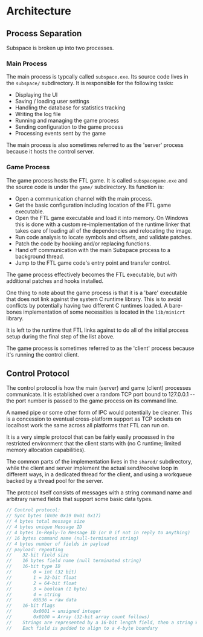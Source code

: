 # Architecture

## Process Separation

Subspace is broken up into two processes.

### Main Process

The main process is typcally called `subspace.exe`. Its source code lives in the `subspace/` subdirectory. It is responsible for the following tasks:

- Displaying the UI
- Saving / loading user settings
- Handling the database for statistics tracking
- Writing the log file
- Running and managing the game process
- Sending configuration to the game process
- Processing events sent by the game

The main process is also sometimes referred to as the 'server' process because it hosts the control server.

### Game Process

The game process hosts the FTL game. It is called `subspacegame.exe` and the source code is under the `game/` subdirectory. Its function is:

- Open a communication channel with the main process.
- Get the basic configuration including location of the FTL game executable.
- Open the FTL game executable and load it into memory. On Windows this is done with a custom re-implementation of the runtime linker that takes care of loading all of the dependencies and relocating the image.
- Run code analysis to locate symbols and offsets, and validate patches.
- Patch the code by hooking and/or replacing functions.
- Hand off communication with the main Subspace process to a background thread.
- Jump to the FTL game code's entry point and transfer control.

The game process effectively becomes the FTL executable, but with additional patches and hooks installed.

One thing to note about the game process is that it is a 'bare' executable that does not link against the system C runtime library. This is to avoid conflicts by potentially having two different C runtimes loaded. A bare-bones implementation of some necessities is located in the `lib/minicrt` library.

It is left to the runtime that FTL links against to do all of the initial process setup during the final step of the list above.

The game process is sometimes referred to as the 'client' process because it's running the control client.

## Control Protocol

The control protocol is how the main (server) and game (client) processes communicate. It is established over a random TCP port bound to 127.0.0.1 -- the port number is passed to the game process on its command line.

A named pipe or some other form of IPC would potentially be cleaner. This is a concession to eventual cross-platform support as TCP sockets on localhost work the same across all platforms that FTL can run on.

It is a very simple protocol that can be fairly easily processed in the restricted environment that the client starts with (no C runtime; limited memory allocation capabilities).

The common parts of the implementation lives in the `shared/` subdirectory, while the client and server implement the actual send/receive loop in different ways, in a dedicated thread for the client, and using a workqueue backed by a thread pool for the server.

The protocol itself consists of messages with a string command name and arbitrary named fields that support some basic data types.

```c
// Control protocol:
// Sync bytes (0x0e 0x19 0x01 0x17)
// 4 bytes total message size
// 4 bytes unique Message ID
// 4 bytes In-Reply-To Message ID (or 0 if not in reply to anything)
// 16 bytes command name (null-terminated string)
// 4 bytes number of fields in payload
// payload: repeating
//    32-bit field size
//    16 bytes field name (null terminated string)
//    16-bit type ID
//        0 = int (32 bit)
//        1 = 32-bit float
//        2 = 64-bit float
//        3 = boolean (1 byte)
//        4 = string
//        65536 = raw data
//    16-bit flags
//        0x0001 = unsigned integer
//        0x0100 = Array (32-bit array count follows)
//    Strings are represented by a 16-bit length field, then a string WITHOUT null terminator.
//    Each field is padded to align to a 4-byte boundary
```